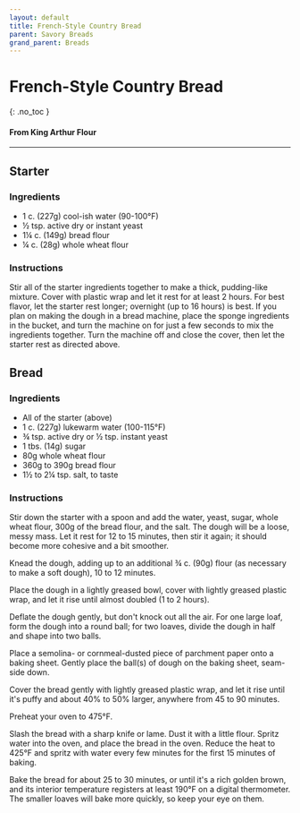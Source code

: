 ```yaml
---
layout: default
title: French-Style Country Bread
parent: Savory Breads
grand_parent: Breads
---
```


# French-Style Country Bread
{: .no_toc }
#### From King Arthur Flour
---

## Starter
### Ingredients
<ul>
	<li>1 c. (227g) cool-ish water (90-100°F)</li>
	<li>½ tsp. active dry or instant yeast</li>
	<li>1¼ c. (149g) bread flour</li>
	<li>¼ c. (28g) whole wheat flour</li>
</ul>

### Instructions
Stir all of the starter ingredients together to make a thick, pudding-like mixture. Cover with plastic wrap and let it rest for at least 2 hours. For best flavor, let the starter rest longer; overnight (up to 16 hours) is best. If you plan on making the dough in a bread machine, place the sponge ingredients in the bucket, and turn the machine on for just a few seconds to mix the ingredients together. Turn the machine off and close the cover, then let the starter rest as directed above.

## Bread
### Ingredients
<ul>
	<li>All of the starter (above)</li>
	<li>1 c. (227g) lukewarm water (100-115°F)</li>
	<li>¾ tsp. active dry or ½ tsp. instant yeast</li>
	<li>1 tbs. (14g) sugar</li>
	<li>80g whole wheat flour</li>
	<li>360g to 390g bread flour</li>
	<li>1½ to 2¼ tsp. salt, to taste</li>
</ul>

### Instructions
Stir down the starter with a spoon and add the water, yeast,
sugar, whole wheat flour, 300g of the bread flour, and the salt. The dough will
be a loose, messy mass. Let it rest for 12 to 15 minutes, then stir it again;
it should become more cohesive and a bit smoother.

Knead the dough, adding up to an additional ¾ c. (90g) flour (as necessary to make a soft dough), 10 to 12 minutes.

Place the dough in a lightly greased bowl, cover with lightly greased plastic wrap, and let it rise until almost doubled (1 to 2 hours).

Deflate the dough gently, but don't knock out all the air. For one large loaf, form the dough into a round ball; for two loaves, divide the dough in half and shape into two balls.

Place a semolina- or cornmeal-dusted piece of parchment paper onto a baking sheet. Gently place the ball(s) of dough on the baking sheet, seam-side down.

Cover the bread gently with lightly greased plastic wrap, and let it rise until it's puffy and about 40% to 50% larger, anywhere from 45 to 90 minutes.

Preheat your oven to 475°F.

Slash the bread with a sharp knife or lame. Dust it with a little flour. Spritz water into the oven, and place the bread in the oven. Reduce the heat to 425°F and spritz with water every few minutes for the first 15 minutes of baking.

Bake the bread for about 25 to 30 minutes, or until it's a rich golden brown, and its interior temperature registers at least 190°F on a digital thermometer. The smaller loaves will bake more quickly, so keep your eye on them.
